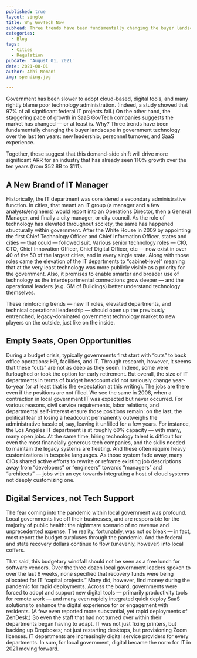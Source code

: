 ```yaml
---
published: true
layout: single
title: Why GovTech Now
subhead: Three trends have been fundamentally changing the buyer landscape in government technology over the last ten years... new leadership, personnel turnover, and SaaS experience. 
categories:
  - Blog
tags:
  - Cities
  - Regulation
pubdate: 'August 01, 2021'
date: 2021-08-01
author: Abhi Nemani
img: spending.jpg

---
```

Government has been slower to adopt cloud-based, digital tools, and many rightly blame poor technology administration. (Indeed, a study showed that 97% of all significant federal IT projects fail.) On the other hand, the staggering pace of growth in SaaS GovTech companies suggests the market has changed — or at least is. Why? Three trends have been fundamentally changing the buyer landscape in government technology over the last ten years: new leadership, personnel turnover, and SaaS experience. 

Together, these suggest that this demand-side shift will drive more significant ARR for an industry that has already seen 110% growth over the ten years (from $52.8B to $111).

## A New Brand of IT Manager

Historically, the IT department was considered a secondary administrative function. In cities, that meant an IT group (a manager and a few analysts/engineers) would report into an Operations Director, then a General Manager, and finally a city manager, or city council. As the role of technology has elevated throughout society, the same has happened structurally within government. After the White House in 2009 by appointing the first Chief Technology Officer and Chief Information Officer, states and cities — that could — followed suit. Various senior technology roles — CIO, CTO, Chief Innovation Officer, Chief Digital Officer, etc — now exist in over 40 of the 50 of the largest cities, and in every single state.  Along with those roles came the elevation of the IT departments to “cabinet-level” meaning that at the very least technology was more publicly visible as a priority for the government. Also, it promises to enable smarter and broader use of technology as the interdepartmental connections grow deeper — and the operational leaders (e.g. GM of Buildings) better understand technology themselves.

These reinforcing trends — new IT roles, elevated departments, and technical operational leadership — should open up the previously entrenched, legacy-dominated government technology market to new players on the outside, just like on the inside.

## Empty Seats, Open Opportunities
During a budget crisis, typically governments first start with “cuts” to back office operations: HR, facilities, and IT. Through research, however, it seems that these “cuts” are not as deep as they seem. Indeed, some were furloughed or took the option for early retirement. But overall, the size of IT departments in terms of budget headcount did not seriously change year-to-year (or at least that is the expectation at this writing). The jobs are there even if the positions are not filled. We see the same in 2008, when a contraction in local government IT was expected but never occurred. For various reasons, civil service requirements, labor relations, and departmental self-interest ensure those positions remain: on the last, the political fear of losing a headcount permanently outweighs the administrative hassle of, say, leaving it unfilled for a few years. For instance, the Los Angeles IT department is at roughly 60% capacity — with many, many open jobs. At the same time, hiring technology talent is difficult for even the most financially generous tech companies, and the skills needed to maintain the legacy systems are fleeting. And these often require heavy customizations in bespoke languages. As those system fade away, many CIOs shared active efforts to rewrite or reframe existing job descriptions away from “developers” or “engineers” towards “managers” and “architects” — jobs with an eye towards integrating a host of cloud systems not deeply customizing one. 

## Digital Services, not Tech Support 
The fear coming into the pandemic within local government was profound. Local governments live off their businesses, and are responsible for the majority of public health: the nightmare scenario of no revenue and unprecedented expense. The reality, fortunately, was not so bleak — in fact, most report the budget surpluses through the pandemic. And the federal and state recovery dollars continue to flow (unevenly, however) into local coffers. 

That said, this budgetary windfall should not be seen as a free lunch for software vendors. Over the three dozen local government leaders spoken to over the last 6 weeks, none specified that recovery funds were being allocated for IT “capital projects.” Many did, however, find money during the pandemic for rapid deployments. Across the board, governments were forced to adopt and support new digital tools — primarily productivity tools for remote work — and many even rapidly integrated quick deploy SaaS solutions to enhance the digital experience for or engagement with residents. (A few even reported more substantial, yet rapid deployments of ZenDesk.) So even the staff that had not turned over within their departments began having to adapt. IT was not just fixing printers, but backing up Dropboxes; not just restarting desktops, but provisioning Zoom licenses. IT departments are increasingly digital service providers for every departments. In sum, for local government, digital became the norm for IT in 2021 moving forward.
